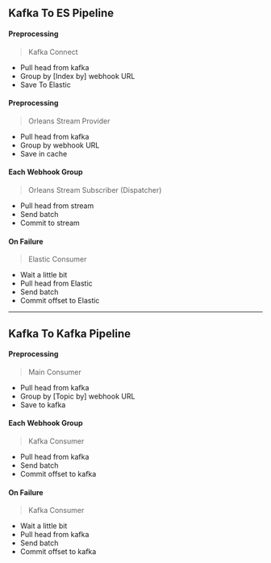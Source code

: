## Kafka To ES Pipeline 
#### Preprocessing
 > Kafka Connect 
- Pull head from kafka
- Group by [Index by] webhook URL
- Save To Elastic
     
#### Preprocessing
 > Orleans Stream Provider 
- Pull head from kafka
- Group by webhook URL
- Save in cache
 
#### Each Webhook Group 
> Orleans Stream Subscriber (Dispatcher)
- Pull head from stream 
- Send batch
- Commit to stream 

#### On Failure
> Elastic Consumer  
- Wait a little bit 
- Pull head from Elastic  
- Send batch
- Commit offset to Elastic


-------------------------------- 

## Kafka To Kafka Pipeline  
#### Preprocessing
 > Main Consumer
- Pull head from kafka
- Group by [Topic by] webhook URL
- Save to kafka
      
#### Each Webhook Group
> Kafka Consumer 
- Pull head from kafka
- Send batch
- Commit offset to kafka

#### On Failure
> Kafka Consumer 
- Wait a little bit 
- Pull head from kafka  
- Send batch
- Commit offset to kafka


 
      
      
      
   